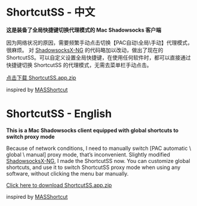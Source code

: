 # ShortcutSS - 中文

**这是装备了全局快捷键切换代理模式的 Mac Shadowsocks 客户端**

因为网络状况的原因，需要频繁手动点击切换【PAC自动\全局\手动】代理模式，很麻烦。
对 [ShadowsocksX-NG](https://github.com/shadowsocks/ShadowsocksX-NG) 的代码略加以改动，做出了现在的 ShortcutSS。可以自定义设置全局快捷键，在使用任何软件时，都可以直接通过快捷键切换 ShortcutSS 的代理模式，无需去菜单栏手动点击。

[点击下载 ShortcutSS.app.zip](https://github.com/OpenMarshall/ShortcutSS/raw/develop/ShortcutSS.app.zip)

inspired by [MASShortcut](https://github.com/shpakovski/MASShortcut)

# ShortcutSS - English

**This is a Mac Shadowsocks client equipped with global shortcuts to switch proxy mode**

Because of network conditions, I need to manually switch [PAC automatic \ global \ manual] proxy mode, that’s inconvenient. Slightly modified [ShadowsocksX-NG](https://github.com/shadowsocks/ShadowsocksX-NG), I made the ShortcutSS now. You can customize global shortcuts, and use it to switch ShortcutSS proxy mode when using any software, without clicking the menu bar manually.

[Click here to download ShortcutSS.app.zip](https://github.com/OpenMarshall/ShortcutSS/raw/develop/ShortcutSS.app.zip)

inspired by [MASShortcut](https://github.com/shpakovski/MASShortcut)